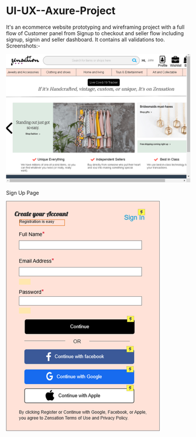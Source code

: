 # UI-UX--Axure-Project
It's an ecommerce website prototyping and wireframing project with a full flow of Customer panel from Signup to checkout and seller flow including signup, signin and seller dashboard. 
It contains all validations too. 
Screenshots:-



![Home Page](https://github.com/Deepankkhurana/UI-UX--Axure-Project/blob/master/Zensation_Homepage.png)


Sign Up Page

![Sign Up](https://github.com/Deepankkhurana/UI-UX--Axure-Project/blob/master/Zensation_SignUp.png)
